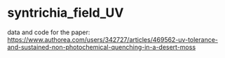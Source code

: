 # syntrichia_field_UV
data and code for the paper:  https://www.authorea.com/users/342727/articles/469562-uv-tolerance-and-sustained-non-photochemical-quenching-in-a-desert-moss 
